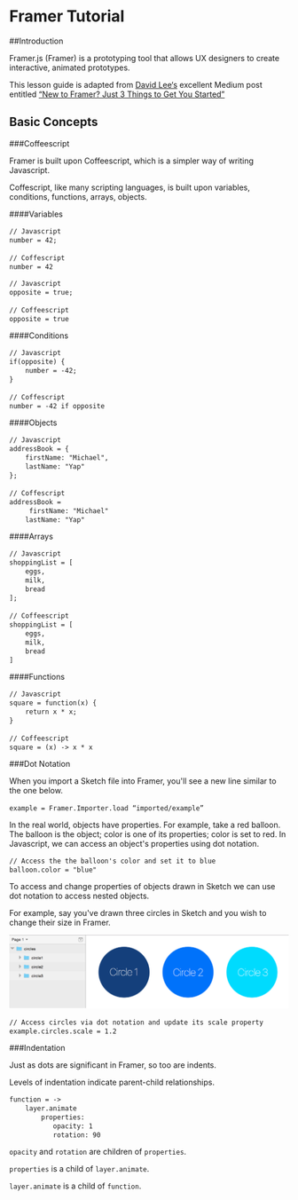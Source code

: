 # Framer Tutorial

##Introduction

Framer.js (Framer) is a prototyping tool that allows UX designers to create interactive, animated prototypes.

This lesson guide is adapted from [David Lee‘s](https://twitter.com/designforhuman) excellent Medium post entitled [“New to Framer?
Just 3 Things to Get You Started”](https://medium.com/@designforhuman/new-to-framer-just-3-things-to-get-you-started-47397f27c71e#.80jvxpgm0)

## Basic Concepts

###Coffeescript

Framer is built upon Coffeescript, which is a simpler way of writing Javascript.

Coffescript, like many scripting languages, is built upon variables, conditions, functions, arrays, objects.

####Variables

````
// Javascript
number = 42;

// Coffescript
number = 42
````

````
// Javascript
opposite = true;

// Coffeescript
opposite = true
````

####Conditions

````
// Javascript
if(opposite) {
    number = -42;
}

// Coffescript
number = -42 if opposite
````

####Objects

````
// Javascript
addressBook = {
    firstName: "Michael",
    lastName: "Yap"
};

// Coffescript
addressBook =
     firstName: "Michael"
    lastName: "Yap"
````

####Arrays

````
// Javascript
shoppingList = [
    eggs,
    milk,
    bread
];

// Coffeescript
shoppingList = [
    eggs,
    milk,
    bread
]
````

####Functions

````
// Javascript
square = function(x) {
    return x * x;
}

// Coffeescript
square = (x) -> x * x
````

###Dot Notation

When you import a Sketch file into Framer, you'll see a new line similar to the one below.

`example = Framer.Importer.load “imported/example”`

In the real world, objects have properties. For example, take a red balloon. The balloon is the object; color is one of its properties; color is set to red. In Javascript, we can access an object's properties using dot notation.

````
// Access the the balloon's color and set it to blue
balloon.color = "blue"
````

To access and change properties of objects drawn in Sketch we can use dot notation to access nested objects.

For example, say you've drawn three circles in Sketch and you wish to change their size in Framer.

![alt tag](docs/sketch-dot.png)

````
// Access circles via dot notation and update its scale property
example.circles.scale = 1.2
````
###Indentation

Just as dots are significant in Framer, so too are indents.

Levels of indentation indicate parent-child relationships.

````
function = ->
    layer.animate
        properties:
           opacity: 1
           rotation: 90
````

`opacity` and `rotation` are children of `properties`.

`properties` is a child of `layer.animate`.

`layer.animate` is a child of `function`.









